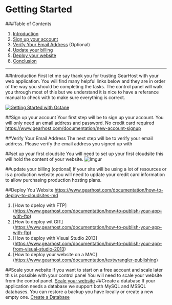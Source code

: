 Getting Started 
==================

###Table of Contents
1. [Introduction](#user-content-introduction)
2. [Sign up your account](#user-content-prerequisites)
3. [Verify Your Email Address](#user-content-1-install-wordpress) (Optional)
4. [Update your billing](#user-content-2-update-wordpress-config)
5. [Deploy your website](#user-content-3-tweaking-javascript)
6. [Conclusion](#user-content-conclusion)

***

##Introduction
First let me say thank you for trusting GearHost with your web application.  You will find many helpful links below and they are in order of the way you should be completing the tasks.  The control panel will walk you through most of this but we understand it is nice to have a referance manual to check with to make sure everything is correct.

[![Getting Started with Octane](http://i.imgur.com/vbgJzkC.png)](https://www.youtube.com/watch?v=5VH0yb1eVKg)

##Sign up your account
 Your first step will be to sign up your account.  You will only need an email address and password.  No credit card required
 https://www.gearhost.com/documentation/new-account-signup
 
##Verify Your Email Address
 The next step will be to verify your email address.  Please verify the email address you signed up with

##set up your first cloudsite
 You will need to set up your first cloudsite this will hold the content of your website.
 ![Imgur](http://i.imgur.com/UySxLAD.png)
 
##update your billing (optional)
 If your site will be using a lot of resources or is a production website you will need to update your credit card information to allow purchasing production hosting plans.
 
##Deploy You Website
https://www.gearhost.com/documentation/how-to-deploy-to-cloudsites-md
 1. [How to dpeloy with FTP] (https://www.gearhost.com/documentation/how-to-publish-your-app-with-ftp)
 2. [How to deploy wit GIT] (https://www.gearhost.com/documentation/how-to-publish-your-app-with-ftp)
 3. [How to deploy with Visual Studio 2013] (https://www.gearhost.com/documentation/how-to-publish-your-app-from-visual-studio-2013)
 4. [How to deploy your website on a MAC] (https://www.gearhost.com/documentation/textwrangler-publishing)

##Scale your website
 If you want to start on a free account and scale later this is possible with your control panel You will need to scale your website from the control panel.
 [Scale your website](https://www.gearhost.com/documentation/how-to-scale-your-cloudsite)
##Create a database
 If your application needs a database we support both MySQL and MSSQL databases.  You can restore a backup you have locally or create a new empty one.
 [Create a Database](https://www.gearhost.com/documentation/how-to-restore-a-database)






